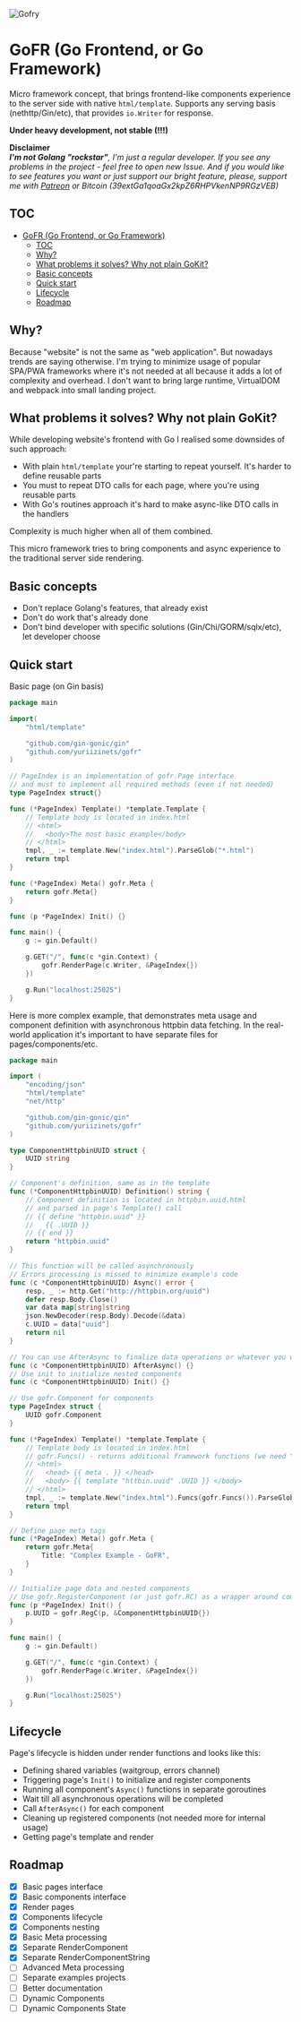 
![Gofry](https://i.imgur.com/YplISTr.jpg)

# GoFR (Go Frontend, or Go Framework)

Micro framework concept, that brings frontend-like components experience to the server side with native `html/template`. Supports any serving basis (nethttp/Gin/etc), that provides `io.Writer` for response.  

**Under heavy development, not stable (!!!)**

**Disclaimer**  
***I'm not Golang "rockstar"**, I'm just a regular developer. If you see any problems in the project - feel free to open new Issue. And if you would like to see features you want or just support our bright feature, please, support me with [Patreon](https://www.patreon.com/yuriizinets) or Bitcoin (39extGa1qoaGx2kpZ6RHPVkenNP9RGzVEB)*

## TOC

- [GoFR (Go Frontend, or Go Framework)](#gofr-go-frontend-or-go-framework)
  - [TOC](#toc)
  - [Why?](#why)
  - [What problems it solves? Why not plain GoKit?](#what-problems-it-solves-why-not-plain-gokit)
  - [Basic concepts](#basic-concepts)
  - [Quick start](#quick-start)
  - [Lifecycle](#lifecycle)
  - [Roadmap](#roadmap)

## Why?

Because "website" is not the same as "web application". But nowadays trends are saying otherwise. I'm trying to minimize usage of popular SPA/PWA frameworks where it's not needed at all because it adds a lot of complexity and overhead. I don't want to bring large runtime, VirtualDOM and webpack into small landing project.  

## What problems it solves? Why not plain GoKit?

While developing website's frontend with Go I realised some downsides of such approach:  

- With plain `html/template` your're starting to repeat yourself. It's harder to define reusable parts
- You must to repeat DTO calls for each page, where you're using reusable parts
- With Go's routines approach it's hard to make async-like DTO calls in the handlers

Complexity is much higher when all of them combined.

This micro framework tries to bring components and async experience to the traditional server side rendering.

## Basic concepts

- Don't replace Golang's features, that already exist
- Don't do work that's already done
- Don't bind developer with specific solutions (Gin/Chi/GORM/sqlx/etc), let developer choose

## Quick start

Basic page (on Gin basis)  
  
```go
package main

import(
    "html/template"

    "github.com/gin-gonic/gin"
    "github.com/yuriizinets/gofr"
)

// PageIndex is an implementation of gofr.Page interface
// and must to implement all required methods (even if not needed)
type PageIndex struct{}

func (*PageIndex) Template() *template.Template {
    // Template body is located in index.html
    // <html>
    //   <body>The most basic example</body>
    // </html>
    tmpl, _ := template.New("index.html").ParseGlob("*.html")
    return tmpl
}

func (*PageIndex) Meta() gofr.Meta {
    return gofr.Meta{}
}

func (p *PageIndex) Init() {}

func main() {
    g := gin.Default()

    g.GET("/", func(c *gin.Context) {
        gofr.RenderPage(c.Writer, &PageIndex{})
    })

    g.Run("localhost:25025")
}
```

Here is more complex example, that demonstrates meta usage and component definition with asynchronous httpbin data fetching. In the real-world application it's important to have separate files for pages/components/etc.

```go
package main

import (
    "encoding/json"
    "html/template"
    "net/http"

    "github.com/gin-gonic/gin"
    "github.com/yuriizinets/gofr"
)

type ComponentHttpbinUUID struct {
    UUID string
}

// Component's definition, same as in the template
func (*ComponentHttpbinUUID) Definition() string {
    // Component definition is located in httpbin.uuid.html
    // and parsed in page's Template() call
    // {{ define "httpbin.uuid" }}
    //   {{ .UUID }}
    // {{ end }}
    return "httpbin.uuid"
}

// This function will be called asynchronously
// Errors processing is missed to minimize example's code
func (c *ComponentHttpbinUUID) Async() error {
    resp, _ := http.Get("http://httpbin.org/uuid")
    defer resp.Body.Close()
    var data map[string]string
    json.NewDecoder(resp.Body).Decode(&data)
    c.UUID = data["uuid"]
    return nil
}

// You can use AfterAsync to finalize data operations or whatever you want
func (c *ComponentHttpbinUUID) AfterAsync() {}
// Use init to initialize nested components
func (c *ComponentHttpbinUUID) Init() {}

// Use gofr.Component for components
type PageIndex struct {
    UUID gofr.Component
}

func (*PageIndex) Template() *template.Template {
    // Template body is located in index.html
    // gofr.Funcs() - returns additional framework functions (we need "meta" for this case)
    // <html>
    //   <head> {{ meta . }} </head>
    //   <body> {{ template "httbin.uuid" .UUID }} </body>
    // </html>
    tmpl, _ := template.New("index.html").Funcs(gofr.Funcs()).ParseGlob("*.html")
    return tmpl
}

// Define page meta tags
func (*PageIndex) Meta() gofr.Meta {
    return gofr.Meta{
        Title: "Complex Example - GoFR",
    }
}

// Initialize page data and nested components
// Use gofr.RegisterComponent (or just gofr.RC) as a wrapper around components initialization to include this component into lifecycle
func (p *PageIndex) Init() {
    p.UUID = gofr.RegC(p, &ComponentHttpbinUUID{})
}

func main() {
    g := gin.Default()

    g.GET("/", func(c *gin.Context) {
        gofr.RenderPage(c.Writer, &PageIndex{})
    })

    g.Run("localhost:25025")
}

```

## Lifecycle

Page's lifecycle is hidden under render functions and looks like this:

- Defining shared variables (waitgroup, errors channel)
- Triggering page's `Init()` to initialize and register components
- Running all component's `Async()` functions in separate goroutines
- Wait till all asynchronous operations will be completed
- Call `AfterAsync()` for each component
- Cleaning up registered components (not needed more for internal usage)
- Getting page's template and render

## Roadmap

- [x] Basic pages interface
- [x] Basic components interface
- [x] Render pages
- [x] Components lifecycle
- [x] Components nesting
- [x] Basic Meta processing
- [x] Separate RenderComponent
- [x] Separate RenderComponentString
- [ ] Advanced Meta processing
- [ ] Separate examples projects
- [ ] Better documentation
- [ ] Dynamic Components
- [ ] Dynamic Components State
